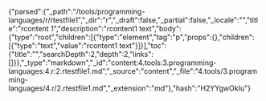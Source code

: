 {"parsed":{"_path":"/tools/programming-languages/r/rtestfile1","_dir":"r","_draft":false,"_partial":false,"_locale":"","title":"rcontent 1","description":"rcontent1 text","body":{"type":"root","children":[{"type":"element","tag":"p","props":{},"children":[{"type":"text","value":"rcontent1 text"}]}],"toc":{"title":"","searchDepth":2,"depth":2,"links":[]}},"_type":"markdown","_id":"content:4.tools:3.programming-languages:4.r:2.rtestfile1.md","_source":"content","_file":"4.tools/3.programming-languages/4.r/2.rtestfile1.md","_extension":"md"},"hash":"H2YYgwOkIu"}
